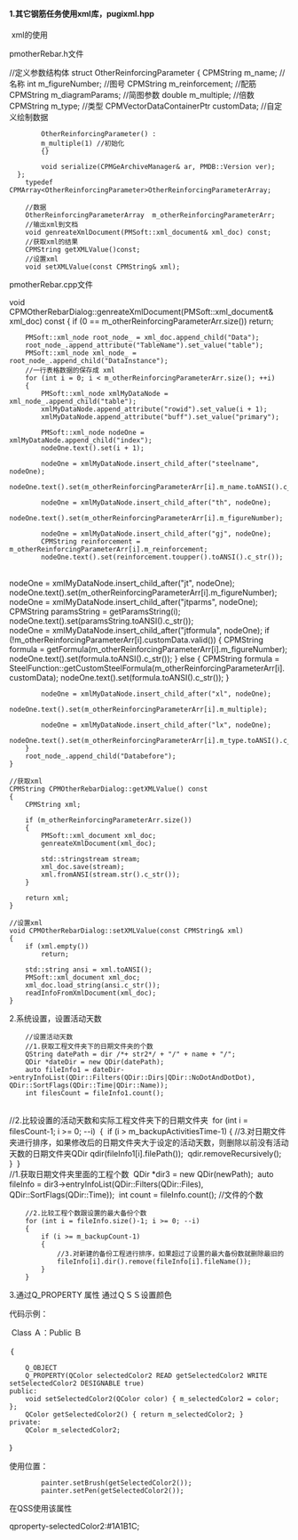 #### 1.其它钢筋任务使用xml库，pugixml.hpp

​	xml的使用

pmotherRebar.h文件

//定义参数结构体
		struct OtherReinforcingParameter
		{
			CPMString m_name;							//名称
			int m_figureNumber;						  //图号
			CPMString m_reinforcement;			//配筋
			CPMString m_diagramParams;		 //简图参数
			double	m_multiple;							//倍数
			CPMString m_type;							//类型
			CPMVectorDataContainerPtr customData;		//自定义绘制数据

			OtherReinforcingParameter() :
			m_multiple(1) //初始化
			{}
	
			void serialize(CPMGeArchiveManager& ar, PMDB::Version ver);
	  };
		typedef CPMArray<OtherReinforcingParameter>OtherReinforcingParameterArray;
	
		//数据
		OtherReinforcingParameterArray	m_otherReinforcingParameterArr;
		//输出xml到文档
		void genreateXmlDocument(PMSoft::xml_document& xml_doc) const;
		//获取xml的结果
		CPMString getXMLValue()const;
		//设置xml
		void setXMLValue(const CPMString& xml);



pmotherRebar.cpp文件

void CPMOtherRebarDialog::genreateXmlDocument(PMSoft::xml_document& xml_doc) const
	{
		if (0 == m_otherReinforcingParameterArr.size())
			return;

		PMSoft::xml_node root_node_ = xml_doc.append_child("Data");
		root_node_.append_attribute("TableName").set_value("table");
		PMSoft::xml_node xml_node_ = root_node_.append_child("DataInstance");
		//一行表格数据的保存成 xml
		for (int i = 0; i < m_otherReinforcingParameterArr.size(); ++i)
		{
			PMSoft::xml_node xmlMyDataNode = xml_node_.append_child("table");
			xmlMyDataNode.append_attribute("rowid").set_value(i + 1);
			xmlMyDataNode.append_attribute("buff").set_value("primary");
			
			PMSoft::xml_node nodeOne = xmlMyDataNode.append_child("index");
			nodeOne.text().set(i + 1);
			
			nodeOne = xmlMyDataNode.insert_child_after("steelname", nodeOne);
			nodeOne.text().set(m_otherReinforcingParameterArr[i].m_name.toANSI().c_str());
			
			nodeOne = xmlMyDataNode.insert_child_after("th", nodeOne);
			nodeOne.text().set(m_otherReinforcingParameterArr[i].m_figureNumber);
			
			nodeOne = xmlMyDataNode.insert_child_after("gj", nodeOne);
			CPMString reinforcement = m_otherReinforcingParameterArr[i].m_reinforcement;
			nodeOne.text().set(reinforcement.toupper().toANSI().c_str());


​			
​			nodeOne = xmlMyDataNode.insert_child_after("jt", nodeOne);
​			nodeOne.text().set(m_otherReinforcingParameterArr[i].m_figureNumber);
​	
​			nodeOne = xmlMyDataNode.insert_child_after("jtparms", nodeOne);
​			CPMString paramsString = getParamsString(i);
​			nodeOne.text().set(paramsString.toANSI().c_str());
​	
			nodeOne = xmlMyDataNode.insert_child_after("jtformula", nodeOne);
			if (!m_otherReinforcingParameterArr[i].customData.valid())
			{
				CPMString formula = getFormula(m_otherReinforcingParameterArr[i].m_figureNumber);
				nodeOne.text().set(formula.toANSI().c_str());
			}
			else
			{
				CPMString formula = SteelFunction::getCustomSteelFormula(m_otherReinforcingParameterArr[i].customData);
				nodeOne.text().set(formula.toANSI().c_str());
			}
	
			nodeOne = xmlMyDataNode.insert_child_after("xl", nodeOne);
			nodeOne.text().set(m_otherReinforcingParameterArr[i].m_multiple);
	
			nodeOne = xmlMyDataNode.insert_child_after("lx", nodeOne);
			nodeOne.text().set(m_otherReinforcingParameterArr[i].m_type.toANSI().c_str());
		}
		root_node_.append_child("Databefore");
	}
	
	//获取xml
	CPMString CPMOtherRebarDialog::getXMLValue() const
	{
		CPMString xml;
	
		if (m_otherReinforcingParameterArr.size())
		{
			PMSoft::xml_document xml_doc;
			genreateXmlDocument(xml_doc);
	
			std::stringstream stream;
			xml_doc.save(stream);
			xml.fromANSI(stream.str().c_str());
		}
		
		return xml;
	}
	
	//设置xml
	void CPMOtherRebarDialog::setXMLValue(const CPMString& xml)
	{
		if (xml.empty())
			return;
	
		std::string ansi = xml.toANSI();
		PMSoft::xml_document xml_doc;
		xml_doc.load_string(ansi.c_str());
		readInfoFromXmlDocument(xml_doc);
	}

2.系统设置，设置活动天数

		//设置活动天数
		//1.获取工程文件夹下的日期文件夹的个数
		QString datePath = dir /*+ str2*/ + "/" + name + "/";
		QDir *dateDir = new QDir(datePath);
		auto fileInfo1 = dateDir->entryInfoList(QDir::Filters(QDir::Dirs|QDir::NoDotAndDotDot), QDir::SortFlags(QDir::Time|QDir::Name));
		int filesCount = fileInfo1.count();


​		
​		//2.比较设置的活动天数和实际工程文件夹下的日期文件夹
​		for (int i = filesCount-1; i >= 0; --i)
​		{
​			if (i > m_backupActivitiesTime-1)
​			{
​				//3.对日期文件夹进行排序，如果修改后的日期文件夹大于设定的活动天数，则删除以前没有活动天数的日期文件夹
​				QDir qdir(fileInfo1[i].filePath());
​				qdir.removeRecursively();
​			}
​		}
​	
​		//1.获取日期文件夹里面的工程个数
​		QDir *dir3 = new QDir(newPath);
​		auto fileInfo = dir3->entryInfoList(QDir::Filters(QDir::Files), QDir::SortFlags(QDir::Time));
​		int count = fileInfo.count(); //文件的个数


		//2.比较工程个数跟设置的最大备份个数
		for (int i = fileInfo.size()-1; i >= 0; --i)
		{
			if (i >= m_backupCount-1)
			{
				//3.对新建的备份工程进行排序，如果超过了设置的最大备份数就删除最旧的
				fileInfo[i].dir().remove(fileInfo[i].fileName());
			}
		}

3.通过Q_PROPERTY 属性  通过ＱＳＳ设置颜色

代码示例：

​	Class Ａ：Public Ｂ

｛

		Q_OBJECT
	    Q_PROPERTY(QColor selectedColor2 READ getSelectedColor2 WRITE setSelectedColor2 DESIGNABLE true)
	public:
	    void setSelectedColor2(QColor color) { m_selectedColor2 = color; };
		QColor getSelectedColor2() { return m_selectedColor2; }
	private:
		QColor m_selectedColor2;

｝

使用位置：

			painter.setBrush(getSelectedColor2());
			painter.setPen(getSelectedColor2());

在QSS使用该属性

 qproperty-selectedColor2:#1A1B1C;

​	